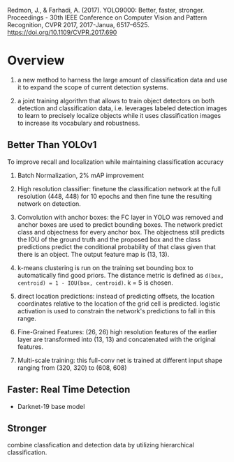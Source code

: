 Redmon, J., & Farhadi, A. (2017). YOLO9000: Better, faster, stronger. Proceedings - 30th IEEE Conference on Computer Vision and Pattern Recognition, CVPR 2017, 2017-Janua, 6517–6525. https://doi.org/10.1109/CVPR.2017.690

# Overview

1. a new method to harness the large amount of classification data and use it to expand the scope of current detection systems.

2. a joint training algorithm that allows to train object detectors on both detection and classification data, i.e. leverages labeled detection images to learn to precisely localize objects while it uses classification images to increase its vocabulary and robustness.

## Better Than YOLOv1

To improve recall and localization while maintaining classification accuracy

1. Batch Normalization, 2% mAP improvement

2. High resolution classifier: finetune the classification network at the full resolution (448, 448) for 10 epochs and then fine tune the resulting network on detection.

3. Convolution with anchor boxes: the FC layer in YOLO was removed and anchor boxes are used to predict bounding boxes. The network predict class and objectness for every anchor box. The objectness still predicts the IOU of the ground truth and the proposed box and the class predictions predict the conditional probability of that class given that there is an object. The output feature map is (13, 13).

4. k-means clustering is run on the training set bounding box to automatically find good priors. The distance metric is defined as `d(box, centroid) = 1 - IOU(box, centroid)`. k = 5 is chosen.

5. direct location predictions: instead of predicting offsets, the location coordinates relative to the location of the grid cell is predicted. logistic activation is used to constrain the network's predictions to fall in this range.

6. Fine-Grained Features: (26, 26) high resolution features of the earlier layer are transformed into (13, 13) and concatenated with the original features.

7. Multi-scale training: this full-conv net is trained at different input shape ranging from (320, 320) to (608, 608)

## Faster: Real Time Detection

- Darknet-19 base model

## Stronger

combine classfication and detection data by utilizing  hierarchical classification.

